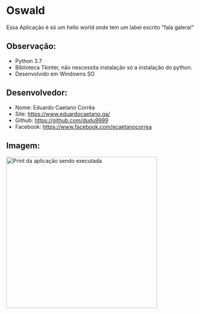 # Oswald

Essa Aplicação é só um hello world
onde tem um label escrito "fala galera!"

## Observação:
- Python 3.7
- Biblioteca Tkinter, não nescessita instalação só a instalação do python.
- Desenvolvido em Windowns SO


## Desenvolvedor:
- Nome: Eduardo Caetano Corrêa
- Site: https://www.eduardocaetano.ga/
- Github: https://github.com/dudu9999
- Facebook: https://www.facebook.com/ecaetanocorrea


## Imagem:

<img src="https://lh3.googleusercontent.com/_ggUY0jx4ZPSSxjkLlD67lP0LcSOQ4fVqnLmjQUJOJAXn-SOg50F_ePfJbfSSwoJMPlMR6lhHWbia4AFI630A26KBHyF5FVg_5tZq_WzcFuqIW2tso5q6NksM1S3OJJpiXbidUr8O_ywcT5UMS3m-_JRpSjgof9rzy8SMKXHiuRfFy6wBlOcDPEG1DhqwI17BtnUjA221Re_t6NkF0LBNp1Kw4k8ISsZFeYtqaVzf1bC-fdauC8bkjJUwdjvuuhv9DEybinj6KqXOxiW1LTxJeJGB2qIPtUnE5KZTmUhwzUbrZqoFjQCZgd38Y6wagqVxFMAYofpAtiMG0eYRDOQY1tvS4729ewdRUWthgmqCuaSUweodgRvFyoPTLrb4m1T4oEw4Iru8PHIwjH65RIaW8dhou-DW4SdGnyL5oqjEIYydj8z648atiVksPS59GQ3vc6sZIJIbE_wzARuY-iHdub75f_xfRUNXHIwLYAQiHeW9n3XA6BLAji0YAgaC7L4v-g1UkPnFCFrVU3XxL7oUcNww-Vw5e_-MmVcHYUhlvc0yZEG3lP2XZz_I8TB21WZg_DRbc3_tNCTi-Yzc2LzFl_ncoSfSNsYjS8v5Hs3nkRHfy3A30P_G2sJ2-thKSBXuNK_qAGUeNYyKCmNNebLWJGV9eHXLdXNa-Igl8jpzx0DJdqzZsNkh-I=w354-h243-no" alt="Print da aplicação sendo executada" height="400" width="400">
